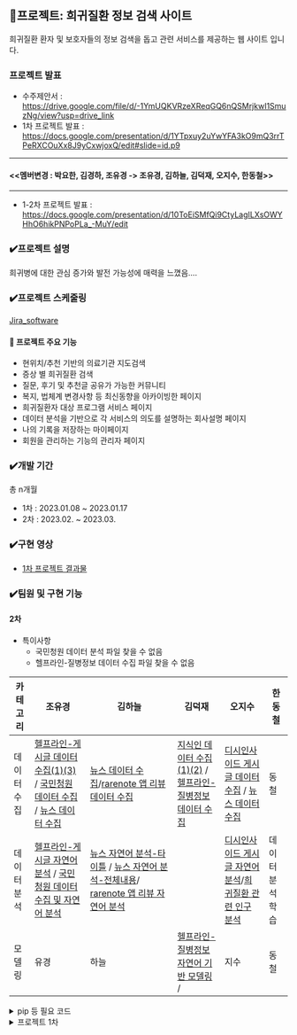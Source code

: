 
## 📃프로젝트: 희귀질환 정보 검색 사이트
희귀질환 환자 및 보호자들의 정보 검색을 돕고 관련 서비스를 제공하는 웹 사이트 입니다.

### 프로젝트 발표
- 수주제안서 : https://drive.google.com/file/d/-1YmUQKVRzeXReqGQ6nQSMrjkwI1SmuzNg/view?usp=drive_link
- 1차 프로젝트 발표 : https://docs.google.com/presentation/d/1YTpxuy2uYwYFA3kO9mQ3rrTPeRXCOuXx8J9yCxwjoxQ/edit#slide=id.p9
-----
#### <<멤버변경 : 박요한, 김경하, 조유경  -> 조유경, 김하늘, 김덕재, 오지수, 한동철>>
-----
- 1-2차 프로젝트 발표 : https://docs.google.com/presentation/d/10ToEiSMfQi9CtyLagILXsOWYHhO6hikPNPoPLa_-MuY/edit


### ✔️프로젝트 설명
희귀병에 대한 관심 증가와 발전 가능성에 매력을 느꼈음....

### ✔️프로젝트 스케줄링

[Jira_software](https://kdj0712.atlassian.net/jira/software/projects/RDS/boards/3/timeline?selectedIssue=RDS-50)

#### 📌 프로젝트 주요 기능
- 현위치/추천 기반의 의료기관 지도검색
- 증상 별 희귀질환 검색
- 질문, 후기 및 추천글 공유가 가능한 커뮤니티
- 복지, 법체계 변경사항 등 최신동향을 아카이빙한 페이지
- 희귀질환자 대상 프로그램 서비스 페이지 
- 데이터 분석을 기반으로 각 서비스의 의도를 설명하는 회사설명 페이지
- 나의 기록을 저장하는 마이페이지
- 회원을 관리하는 기능의 관리자 페이지

### ✔️개발 기간
총 n개월

- 1차 : 2023.01.08 ~ 2023.01.17
- 2차 : 2023.02. ~ 2023.03.

### ✔️구현 영상

- [1차 프로젝트 결과물](https://www.youtube.com/watch?v=3PTxsHhATEk)
   
### ✔️팀원 및 구현 기능

#### 2차
- 특이사항 
  - 국민청원 데이터 분석 파일 찾을 수 없음
  - 헬프라인-질병정보 데이터 수집 파일 찾을 수 없음

|카테고리|조유경|김하늘|김덕재|오지수|한동철|
|--|--|--|--|--|--|
|데이터수집|[헬프라인-게시글 데이터 수집(1)](./data/selenium/Helpline.py)[(3)](./data/selenium/helpline_support.py) / [국민청원 데이터 수집]() / [뉴스 데이터 수집](./data/selenium/naver_news_scrapping_healthjosun.py)|[뉴스 데이터 수집](./data/selenium/naver_news_scrapping_yunhab.py)/[rarenote 앱 리뷰 데이터 수집](./data/selenium/rarenote_review.py) |[지식인 데이터 수집(1)](./data/selenium/naver_kin_rare_diseases.py)[(2)](./data/selenium/naver_kin_symptom.py) / [헬프라인-질병정보 데이터 수집](./data/selenium/Helpline_info.py)|[디시인사이드 게시글 데이터 수집](./data/selenium/dcinside_subfunction.py) / [뉴스 데이터 수집](./data/selenium/naver_news_scrapping_komedi.py)|동철|
|데이터분석|[헬프라인-게시글 자연어 분석](https://nbviewer.org/github/kdj0712/teamKim1/blob/main/data/Helpline.ipynb) / [국민청원 데이터 수집 및 자연어 분석]()|[뉴스 자연어 분석-타이틀](https://nbviewer.org/github/kdj0712/teamKim1/blob/main/data/news_rare_disease-title.ipynb) / [뉴스 자연어 분석-전체내용](https://nbviewer.org/github/kdj0712/teamKim1/blob/main/data/news_rare_disease.ipynb)/ [rarenote 앱 리뷰 자연어 분석](https://nbviewer.org/github/kdj0712/teamKim1/blob/main/data/sky_rarenote.ipynb)||[디시인사이드 게시글 자연어 분석](https://nbviewer.org/https://github.com/kdj0712/teamKim1/blob/main/data/dcinside.ipynb)/[희귀질환 관련 인구 분석](https://nbviewer.org/github/kdj0712/teamKim1/blob/main/data/kosis_population.ipynb)|데이터 분석 학습|
|모델링|유경|하늘|[헬프라인-질병정보 자연어 기반 모델링](https://nbviewer.org/github/kdj0712/teamKim1/blob/main/data/search_insite.ipynb) /|지수|동철|


<details>
    <summary>pip 등 필요 코드</summary>

#### CLI with Dockerfile and compose.xml : duration 150.4s
```
~$ docker-compose up -d --build

~$ docker-compose build
~$ docker-compose up -d

~$ docker-compose down
~$ docker-compose up -d  # reRun
```
#### samples
- connect mongodb : [samples\sample_mongodb_connection.ipynb](./samples/sample_mongodb_connection.ipynb)



```
~$ pip install fastapi uvicorn jinja2
~$ pip install python-multipart
~$ pip install beanie
~$ pip install pydantic
~$ pip install pydantic-settings
~$ pip install pydantic[email]
~$ pip install python-dotenv
~$ pip install transformers
~$ pip install torch
~$ pip install tensorflow
~$ pip install --upgrade jupyter ipywidgets
```




</details>





<details>
<summary>프로젝트 1차</summary>

프로젝트명 :RDS
프로젝트 기간: 2023.01.08~2023.01.17

||이름|담당|
|--|--|--|
|1|박요한|PM|
|2|조유경|만능|
|3|김경하|만능|


## 마일스톤
|시작날짜|업무|기간|완료여부|
|--|--|--|--|
|01.10|기획 1차 종합|1d|완|
||업무 분장|당일|완|
|01.11|페이지 프론트 기본 틀 제작|2d|완|
||벡엔드 구상|1d|완|
|01.12|로그인페이지 기본잡기|1d|완|
||로그인 데이터베이스 테스트|1d|완|
||프론트, 데이터베이스 연결 및 확인|1d|완|
|01.13|[질병 데이터 크롤링 제작](https://github.com/entangelk/study_gatheringdatas/blob/main/docs/selenium/disease_save.py)|1d|완|
|01.14|데이터 베이스 더미 제작 및 점검|1d|완|
|01.15|질병 검색 페이지 제작|2d|완|
||페이지네이션 적용|1d|완|
||질병 검색 페이지 데이터베이스 연결|1d|완|
|01.16|유저 데이터베이스, 로그인 회원가입 연결|2d|완|
|01.17|최종 확인(테스트 케이스 작성)|1d||
||각종 문서 작업|1d||



## 주요 파일 리스트
### html
|구분|위치|설명|비고|
|--|--|--|--|
|user|[mainpage.html](./templates/mainpage.html)|메인페이지||
||[login.html](./templates/user/user_login.html)|로그인|ID,PW 유효성 포함|
||[join.html](./templates/user/user_join.html)|회원가입|ID,email 유효성 포함|
||[infosearch.html](./templates/user/user_infosearch.html)|회원정보찾기|email 유효성 포함|
||[privacypolicy.html](./templates/user/user_privacypolicy.html)|약관페이지||
|search|[raredisease.html](./templates/search/search_raredisease.html)|희귀질환 리스트||
|other|[FAQ.html](./templates/other/other_FAQ.html)|FAQ||
||[QnA.html](./templates/other/other_QnA.html)|QnA|게시글 읽기, 쓰기|
|manag|[manager.html](./templates/manag/manag_manager.html)|관리자 페에지|QnA 댓글 작성, 삭제|

### py
|구분|위치|설명|비고|
|--|--|--|--|
|라우트|[mainpage.py](./mainpage.py)|메인페이지 라우트||
||[user.py](./route/user.py)|user하위 라우트||
||[search.py](./route/search.py)|정보찾기 하위 라우트||
||[manag.py](./route/manag.py)|관리자 하위 라우트||
||[other.py](./route/other.py)|기타 하위 라우트||
|컨넥터|[connection.py](./database/connection.py)|서버 컨넥터||
|모델|[member.py](./models/member.py)|user 스키마 모델||
||[QnA.py](./route/QnA.py)|QnA 스키마 모델||
||[FAQ.py](./route/FAQ.py)|FAQ 스키마 모델||
||[disease.py](./route/disease.py)|질병정보 스키마 모델||



</details>









